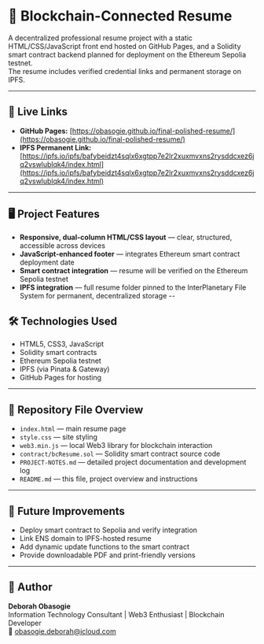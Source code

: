 # 📄 Blockchain-Connected Resume

A decentralized professional resume project with a static HTML/CSS/JavaScript front end hosted on GitHub Pages, and a Solidity smart contract backend planned for deployment on the Ethereum Sepolia testnet.  
The resume includes verified credential links and permanent storage on IPFS.

---

## 🔗 Live Links
- **GitHub Pages:** [https://obasogie.github.io/final-polished-resume/](https://obasogie.github.io/final-polished-resume/)
- **IPFS Permanent Link:** [https://ipfs.io/ipfs/bafybeidzt4sqlx6xgtpp7e2lr2xuxmvxns2rysddcxez6jq2vswlublqk4/index.html](https://ipfs.io/ipfs/bafybeidzt4sqlx6xgtpp7e2lr2xuxmvxns2rysddcxez6jq2vswlublqk4/index.html)

---

## 🖥️ Project Features
- **Responsive, dual-column HTML/CSS layout** — clear, structured, accessible across devices
- **JavaScript-enhanced footer** — integrates Ethereum smart contract deployment date
- **Smart contract integration** — resume will be verified on the Ethereum Sepolia testnet
- **IPFS integration** — full resume folder pinned to the InterPlanetary File System for permanent, decentralized storage
--

## 🛠️ Technologies Used
- HTML5, CSS3, JavaScript
- Solidity smart contracts
- Ethereum Sepolia testnet
- IPFS (via Pinata & Gateway)
- GitHub Pages for hosting

---

## 📌 Repository File Overview
- `index.html` — main resume page
- `style.css` — site styling
- `web3.min.js` — local Web3 library for blockchain interaction
- `contract/bcResume.sol` — Solidity smart contract source code
- `PROJECT-NOTES.md` — detailed project documentation and development log
- `README.md` — this file, project overview and instructions

---

## 🚀 Future Improvements
- Deploy smart contract to Sepolia and verify integration
- Link ENS domain to IPFS-hosted resume
- Add dynamic update functions to the smart contract
- Provide downloadable PDF and print-friendly versions

---

## 👤 Author
**Deborah Obasogie**  
Information Technology Consultant | Web3 Enthusiast | Blockchain Developer  
📧 obasogie.deborah@icloud.com
